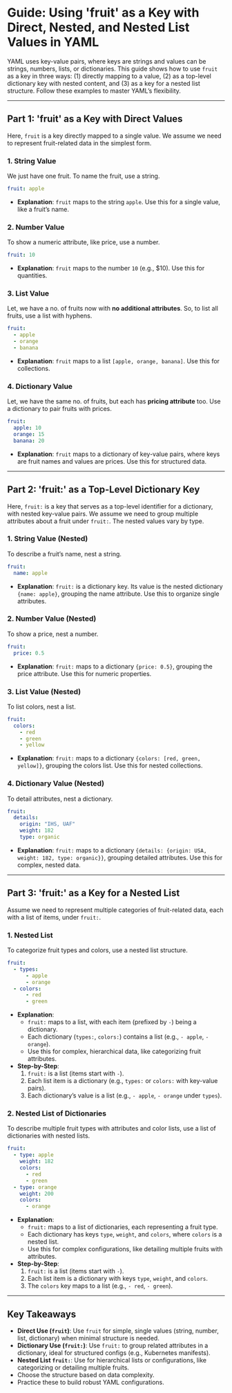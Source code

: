 # Guide: Using 'fruit' as a Key with Direct, Nested, and Nested List Values in YAML

YAML uses key-value pairs, where keys are strings and values can be strings, numbers, lists, or dictionaries. This guide shows how to use `fruit` as a key in three ways: (1) directly mapping to a value, (2) as a top-level dictionary key with nested content, and (3) as a key for a nested list structure. Follow these examples to master YAML’s flexibility.

---

## Part 1: 'fruit' as a Key with Direct Values
Here, `fruit` is a key directly mapped to a single value. We assume we need to represent fruit-related data in the simplest form.

### 1. String Value
We just have one fruit. To name the fruit, use a string.
```yaml
fruit: apple
```
- **Explanation**: `fruit` maps to the string `apple`. Use this for a single value, like a fruit’s name.

### 2. Number Value
To show a numeric attribute, like price, use a number.
```yaml
fruit: 10
```
- **Explanation**: `fruit` maps to the number `10` (e.g., $10). Use this for quantities.

### 3. List Value
Let, we have a no. of fruits now with **no additional attributes**. So, to list all fruits, use a list with hyphens.
```yaml
fruit:
  - apple
  - orange
  - banana
```
- **Explanation**: `fruit` maps to a list `[apple, orange, banana]`. Use this for collections.

### 4. Dictionary Value
Let, we have the same no. of fruits, but each has **pricing attribute** too. Use a dictionary to pair fruits with prices.
```yaml
fruit:
  apple: 10
  orange: 15
  banana: 20
```
- **Explanation**: `fruit` maps to a dictionary of key-value pairs, where keys are fruit names and values are prices. Use this for structured data.

---

## Part 2: 'fruit:' as a Top-Level Dictionary Key
Here, `fruit:` is a key that serves as a top-level identifier for a dictionary, with nested key-value pairs. We assume we need to group multiple attributes about a fruit under `fruit:`. The nested values vary by type.

### 1. String Value (Nested)
To describe a fruit’s name, nest a string.
```yaml
fruit:
  name: apple
```
- **Explanation**: `fruit:` is a dictionary key. Its value is the nested dictionary `{name: apple}`, grouping the name attribute. Use this to organize single attributes.

### 2. Number Value (Nested)
To show a price, nest a number.
```yaml
fruit:
  price: 0.5
```
- **Explanation**: `fruit:` maps to a dictionary `{price: 0.5}`, grouping the price attribute. Use this for numeric properties.

### 3. List Value (Nested)
To list colors, nest a list.
```yaml
fruit:
  colors:
    - red
    - green
    - yellow
```
- **Explanation**: `fruit:` maps to a dictionary `{colors: [red, green, yellow]}`, grouping the colors list. Use this for nested collections.

### 4. Dictionary Value (Nested)
To detail attributes, nest a dictionary.
```yaml
fruit:
  details:
    origin: "IHS, UAF"
    weight: 182
    type: organic
```
- **Explanation**: `fruit:` maps to a dictionary `{details: {origin: USA, weight: 182, type: organic}}`, grouping detailed attributes. Use this for complex, nested data.

---

## Part 3: 'fruit:' as a Key for a Nested List
Assume we need to represent multiple categories of fruit-related data, each with a list of items, under `fruit:`.

### 1. Nested List
To categorize fruit types and colors, use a nested list structure.
```yaml
fruit:
  - types:
      - apple
      - orange
  - colors:
      - red
      - green
```
- **Explanation**: 
  - `fruit:` maps to a list, with each item (prefixed by `-`) being a dictionary.
  - Each dictionary (`types:`, `colors:`) contains a list (e.g., `- apple`, `- orange`).
  - Use this for complex, hierarchical data, like categorizing fruit attributes.
- **Step-by-Step**:
  1. `fruit:` is a list (items start with `-`).
  2. Each list item is a dictionary (e.g., `types:` or `colors:` with key-value pairs).
  3. Each dictionary’s value is a list (e.g., `- apple`, `- orange` under `types`).


### 2. Nested List of Dictionaries
To describe multiple fruit types with attributes and color lists, use a list of dictionaries with nested lists.
```yaml
fruit:
  - type: apple
    weight: 182
    colors:
      - red
      - green
  - type: orange
    weight: 200
    colors:
      - orange
```
- **Explanation**:
  - `fruit:` maps to a list of dictionaries, each representing a fruit type.
  - Each dictionary has keys `type`, `weight`, and `colors`, where `colors` is a nested list.
  - Use this for complex configurations, like detailing multiple fruits with attributes.
- **Step-by-Step**:
  1. `fruit:` is a list (items start with `-`).
  2. Each list item is a dictionary with keys `type`, `weight`, and `colors`.
  3. The `colors` key maps to a list (e.g., `- red`, `- green`).

---

## Key Takeaways
- **Direct Use (`fruit`)**: Use `fruit` for simple, single values (string, number, list, dictionary) when minimal structure is needed.
- **Dictionary Use (`fruit:`)**: Use `fruit:` to group related attributes in a dictionary, ideal for structured configs (e.g., Kubernetes manifests).
- **Nested List `fruit:`**: Use for hierarchical lists or configurations, like categorizing or detailing multiple fruits.
- Choose the structure based on data complexity.
- Practice these to build robust YAML configurations.
